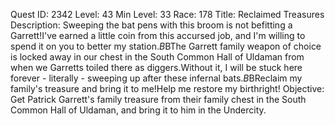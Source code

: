 Quest ID: 2342
Level: 43
Min Level: 33
Race: 178
Title: Reclaimed Treasures
Description: Sweeping the bat pens with this broom is not befitting a Garrett!I've earned a little coin from this accursed job, and I'm willing to spend it on you to better my station.$B$BThe Garrett family weapon of choice is locked away in our chest in the South Common Hall of Uldaman from when we Garretts toiled there as diggers.Without it, I will be stuck here forever - literally - sweeping up after these infernal bats.$B$BReclaim my family's treasure and bring it to me!Help me restore my birthright!
Objective: Get Patrick Garrett's family treasure from their family chest in the South Common Hall of Uldaman, and bring it to him in the Undercity.
